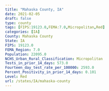 ```yaml
---
title: "Mahaska County, IA"
date: 2021-02-05
draft: false
type: county
tags: [FIPS:19123.0,FEMA:7.0,Micropolitan,Red]
categories: [IA]
County: Mahaska County
State: IA
FIPS: 19123.0
FEMA_Region: 7.0
Population: 22095.0
NCHS_Urban_Rural_Classification: Micropolitan
Tests_in_prior_14_days: 573.0
Fourteen_day_test_rate_per_100000: 2593.0
Percent_Positivity_in_prior_14_days: 0.101
Level: Red
url: /states/IA/mahaska-county
---
```



